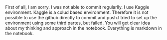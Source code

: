 First of all, I am sorry. I was not able to commit regularlly. I use Kaggle environment. Kaggle is a colud based environment. 
Therefore it is not possible to use the github directly to commit and push.I tried to set up the environment using some third partes, but failed.
You will get clear idea about my thinking and approach in the notebook. Everything is markdown in the notebook.
